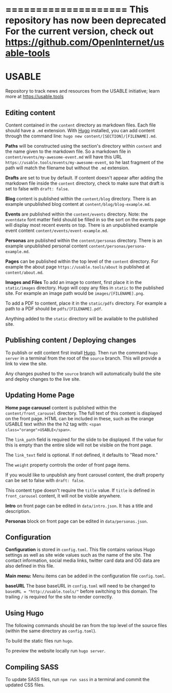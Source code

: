 ====================
This repository has now been deprecated
For the current version, check out https://github.com/OpenInternet/usable-tools
====================

# USABLE
Repository to track news and resources from the USABLE initiative; learn more at https://usable.tools

## Editing content
Content contained in the `content` directory as markdown files. Each file should have a `.md` extension. With [Hugo](https://gohugo.io/) installed, you can add content through the command line: `hugo new content/[SECTION]/[FILENAME].md`.

**Paths** will be constructed using the section's directory within `content` and the name given to the markdown file. So a markdown file in `content/events/my-awesome-event.md` will have this URL `https://usable.tools/events/my-awesome-event`, so he last fragment of the path will match the filename but without the `.md` extension.

**Drafts** are set to true by default. If content doesn't appear after adding the markdown file inside the `content` directory, check to make sure that draft is set to false with `draft: false`.

**Blog** content is published within the `content/blog` directory. There is an example unpublished blog content at `content/blog/blog-example.md`.

**Events** are published within the `content/events` directory.
Note: the `eventdate` font matter field should be filled in so the sort on the events page will display most recent events on top. There is an unpublished example event content `content/events/event-example.md`.

**Personas** are published within the `content/personas` directory. There is an example unpublished personal content `content/personas/persona-example.md`.

**Pages** can be published within the top level of the `content` directory. For example the about page `https://usable.tools/about` is published at `content/about.md`.

**Images and Files**
To add an image to content, first place it in the `static/images` directory. Hugo will copy any files in `static` to the published site. For example an image path would be `images/[FILENAME].png`.

To add a PDF to content, place it in the `static/pdfs` directory. For example a path to a PDF should be `pdfs/[FILENAME].pdf`.

Anything added to the `static` directory will be available to the published site.

## Publishing content / Deploying changes

To publish or edit content first install [Hugo](https://gohugo.io/). Then run the command `hugo server` in a terminal from the root of the `source` branch. This will provide a link to view the site.  

Any changes pushed to the `source` branch will automatically build the site and deploy changes to the live site.

## Updating Home Page
**Home page carousel** content is published within the `content/front_carousel` directory. The full text of this content is displayed on the front page. HTML can be included in these, such as the orange USABLE text within the the h2 tag with: `<span class="orange">USABLE</span>`.

The `link_path` field is required for the slide to be displayed. If the value for this is empty than the entire slide will not be visible on the front page.

The `link_text` field is optional. If not defined, it defaults to "Read more."

The `weight` property controls the order of front page items.

If you would like to unpublish any front carousel content, the draft property can be set to false with `draft: false`.

This content type doesn't require the `title` value. If `title` is defined in `front_carousel` content, it will not be visible anywhere.

**Intro** on front page can be edited in `data/intro.json`. It has a title and description.

**Personas** block on front page can be edited in `data/personas.json`.

## Configuration

**Configuration** is stored in `config.toml`. This file contains various Hugo settings as well as site wide values such as the name of the site. The contact information, social media links, twitter card data and OG data are also defined in this file.

**Main menu:** Menu items can be added in the configuration file `config.toml`.

**baseURL**
The base baseURL in `config.toml` will need to be changed to `baseURL = "http://usable.tools/"` before switching to this domain. The trailing `/` is required for the site to render correctly.

## Using Hugo
The following commands should be ran from the top level of the source files (within the same directory as `config.toml`).

To build the static files run `hugo`.

To preview the website locally run `hugo server`.

## Compiling SASS
To update SASS files, run `npm run sass` in a terminal and commit the updated CSS files.
